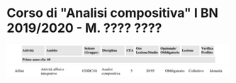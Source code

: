 Corso di "Analisi compositiva" I BN 2019/2020 - M. ???? ????
========

<img src="https://github.com/SMERM/BN-Velitchkova/blob/master/Programma%20di%20studi/intestazione.jpeg" width="1000">

<img src="https://github.com/SMERM/BN-Velitchkova/blob/master/Programma%20di%20studi/analisi_IBN.jpeg" width="1000">

